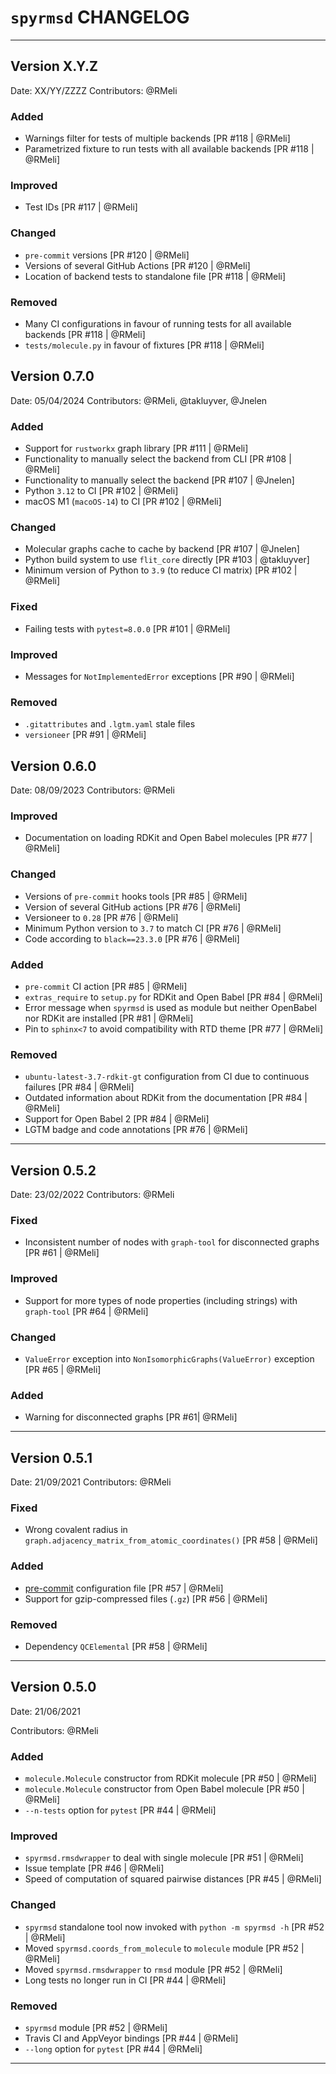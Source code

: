 
# `spyrmsd` CHANGELOG

------------------------------------------------------------------------------

## Version X.Y.Z

Date:            XX/YY/ZZZZ
Contributors:    @RMeli

### Added

* Warnings filter for tests of multiple backends [PR #118 | @RMeli]
* Parametrized fixture to run tests with all available backends [PR #118 | @RMeli]

### Improved

* Test IDs [PR #117 | @RMeli]

### Changed

* `pre-commit` versions [PR #120 | @RMeli] 
* Versions of several GitHub Actions [PR #120 | @RMeli] 
* Location of backend tests to standalone file [PR #118 | @RMeli]

### Removed

* Many CI configurations in favour of running tests for all available backends [PR #118 | @RMeli]
* `tests/molecule.py` in favour of fixtures [PR #118 | @RMeli]

## Version 0.7.0

Date:            05/04/2024
Contributors:    @RMeli, @takluyver, @Jnelen

### Added

* Support for `rustworkx` graph library [PR #111 | @RMeli]
* Functionality to manually select the backend from CLI [PR #108 | @RMeli]
* Functionality to manually select the backend [PR  #107 | @Jnelen]
* Python `3.12` to CI [PR  #102 | @RMeli]
* macOS M1 (`macoOS-14`) to CI [PR  #102 | @RMeli]

### Changed

* Molecular graphs cache to cache by backend [PR  #107 | @Jnelen]
* Python build system to use `flit_core` directly [PR #103 | @takluyver]
* Minimum version of Python to `3.9` (to reduce CI matrix) [PR  #102 | @RMeli]

### Fixed

* Failing tests with `pytest=8.0.0` [PR #101 | @RMeli]

### Improved

* Messages for `NotImplementedError` exceptions [PR #90 | @RMeli]

### Removed

* `.gitattributes` and `.lgtm.yaml` stale files
* `versioneer` [PR #91 | @RMeli]

## Version 0.6.0

Date:            08/09/2023
Contributors:    @RMeli

### Improved

* Documentation on loading RDKit and Open Babel molecules [PR #77 | @RMeli]

### Changed

* Versions of `pre-commit` hooks tools [PR #85 | @RMeli]
* Version of several GitHub actions [PR #76 | @RMeli]
* Versioneer to `0.28` [PR #76 | @RMeli]
* Minimum Python version to `3.7` to match CI [PR #76 | @RMeli]
* Code according to `black==23.3.0` [PR #76 | @RMeli]

### Added

* `pre-commit` CI action [PR #85 | @RMeli]
* `extras_require` to `setup.py` for RDKit and Open Babel [PR #84 | @RMeli]
* Error message when `spyrmsd` is used as module but neither OpenBabel nor RDKit are installed [PR #81 | @RMeli]
* Pin to `sphinx<7` to avoid compatibility with RTD theme [PR #77 | @RMeli]

### Removed

* `ubuntu-latest-3.7-rdkit-gt` configuration from CI due to continuous failures [PR #84 | @RMeli]
* Outdated information about RDKit from the documentation [PR #84 | @RMeli]
* Support for Open Babel 2 [PR #84 | @RMeli]
* LGTM badge and code annotations [PR #76 | @RMeli]

------------------------------------------------------------------------------

## Version 0.5.2

Date:            23/02/2022
Contributors:    @RMeli

### Fixed

* Inconsistent number of nodes with `graph-tool` for disconnected graphs [PR #61 | @RMeli]

### Improved

* Support for more types of node properties (including strings) with `graph-tool` [PR #64 | @RMeli]

### Changed

* `ValueError` exception into `NonIsomorphicGraphs(ValueError)` exception [PR #65 | @RMeli]

### Added

* Warning for disconnected graphs [PR #61| @RMeli]

------------------------------------------------------------------------------

## Version 0.5.1

Date:            21/09/2021
Contributors:    @RMeli

### Fixed

* Wrong covalent radius in `graph.adjacency_matrix_from_atomic_coordinates()` [PR #58 | @RMeli]

### Added

* [pre-commit](https://pre-commit.com/) configuration file [PR #57 | @RMeli]
* Support for gzip-compressed files (`.gz`) [PR #56 | @RMeli]

### Removed

* Dependency `QCElemental` [PR #58 | @RMeli]

------------------------------------------------------------------------------

## Version 0.5.0

Date:            21/06/2021

Contributors:    @RMeli

### Added

* `molecule.Molecule` constructor from RDKit molecule [PR #50 | @RMeli]
* `molecule.Molecule` constructor from Open Babel molecule [PR #50 | @RMeli]
* `--n-tests` option for `pytest` [PR #44 | @RMeli]

### Improved

* `spyrmsd.rmsdwrapper` to deal with single molecule [PR #51 | @RMeli]
* Issue template [PR #46 | @RMeli]
* Speed of computation of squared pairwise distances [PR #45 | @RMeli]

### Changed

* `spyrmsd` standalone tool now invoked with `python -m spyrmsd -h` [PR #52 | @RMeli]
* Moved `spyrmsd.coords_from_molecule` to `molecule` module [PR #52 | @RMeli]
* Moved `spyrmsd.rmsdwrapper` to `rmsd` module [PR #52 | @RMeli]
* Long tests no longer run in CI [PR #44 | @RMeli]

### Removed

* `spyrmsd` module [PR #52 | @RMeli]
* Travis CI and AppVeyor bindings [PR #44 | @RMeli]
* `--long` option for `pytest` [PR #44 | @RMeli]

------------------------------------------------------------------------------
